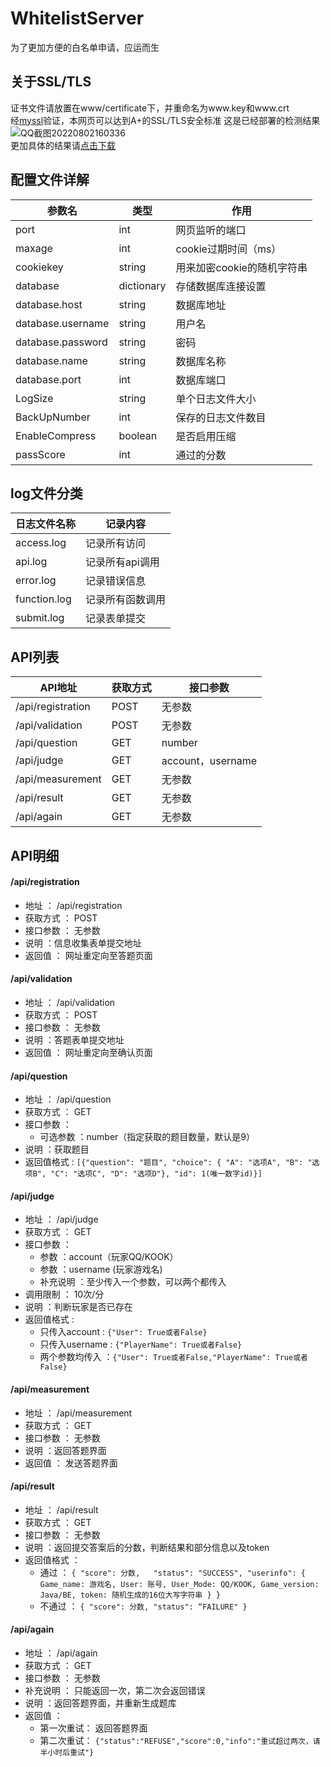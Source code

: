 # WhitelistServer
为了更加方便的白名单申请，应运而生

## 关于SSL/TLS
证书文件请放置在www/certificate下，并重命名为www.key和www.crt  
经[myssl](https://myssl.com/)验证，本网页可以达到A+的SSL/TLS安全标准
这是已经部署的检测结果
 ![QQ截图20220802160336](https://user-images.githubusercontent.com/50048293/182324639-ba589f81-2706-4a6c-a976-0358f0a1b844.png)  
更加具体的结果请[点击下载](https://files-1304987401.cos.ap-shanghai.myqcloud.com/myssl.png)

## 配置文件详解

| 参数名           | 类型 | 作用          |
| ----------------- | -------- | ----------------- |
| port | int     | 网页监听的端口            |
| maxage   | int     | cookie过期时间（ms）            |
| cookiekey     | string      | 用来加密cookie的随机字符串            |
| database       | dictionary      | 存储数据库连接设置 |
| database.host  | string      | 数据库地址            |
| database.username       | string      | 用户名            |
| database.password        | string      | 密码            |
| database.name        | string      | 数据库名称            |
| database.port        | int      | 数据库端口            |
| LogSize       | string      | 单个日志文件大小            |
| BackUpNumber        | int      | 保存的日志文件数目            |
| EnableCompress        | boolean      | 是否启用压缩            |
| passScore       | int      | 通过的分数            |

## log文件分类

| 日志文件名称           | 记录内容          |
| ----------------- | ----------------- |
| access.log | 记录所有访问     |
| api.log   | 记录所有api调用     |
| error.log     | 记录错误信息      | 
| function.log       | 记录所有函数调用      |
| submit.log  | 记录表单提交      | 

## API列表

| API地址           | 获取方式 | 接口参数          |
| ----------------- | -------- | ----------------- |
| /api/registration | POST     | 无参数            |
| /api/validation   | POST     | 无参数            |
| /api/question     | GET      | number            |
| /api/judge        | GET      | account，username |
| /api/measurement  | GET      | 无参数            |
| /api/result       | GET      | 无参数            |
| /api/again        | GET      | 无参数            |

## API明细

#### **/api/registration**
  * 地址 ： /api/registration
  * 获取方式 ： POST
  * 接口参数 ： 无参数
  * 说明 ：信息收集表单提交地址
  * 返回值 ： 网址重定向至答题页面
#### **/api/validation**
  * 地址 ： /api/validation
  * 获取方式 ： POST
  * 接口参数 ： 无参数
  * 说明 ：答题表单提交地址
  * 返回值 ： 网址重定向至确认页面
#### **/api/question**
  * 地址 ： /api/question
  * 获取方式 ： GET
  * 接口参数 ： 
     * 可选参数 ：number（指定获取的题目数量，默认是9）
  * 说明 ：获取题目
  * 返回值格式 : 
  `[{"question": "题目",
    "choice": {
    "A": "选项A",
    "B": "选项B",
    "C": "选项C",
    "D": "选项D"},
    "id": 1(唯一数字id)}]`
#### **/api/judge**
  * 地址 ： /api/judge
  * 获取方式 ： GET
  * 接口参数 ： 
     * 参数 ：account（玩家QQ/KOOK）
     * 参数 ：username (玩家游戏名)
     * 补充说明 ：至少传入一个参数，可以两个都传入
  * 调用限制 ： 10次/分
  * 说明 ：判断玩家是否已存在
  * 返回值格式 : 
     * 只传入account : `{"User": True或者False}`
     * 只传入username : `{"PlayerName": True或者False}`
     * 两个参数均传入 ：`{"User": True或者False,"PlayerName": True或者False}`
#### **/api/measurement**
  * 地址 ： /api/measurement
  * 获取方式 ： GET
  * 接口参数 ： 无参数
  * 说明 ：返回答题界面
  * 返回值 ： 发送答题界面
#### **/api/result**
  * 地址 ： /api/result
  * 获取方式 ： GET
  * 接口参数 ： 无参数
  * 说明 ：返回提交答案后的分数，判断结果和部分信息以及token
  * 返回值格式 ： 
    * 通过 ： 
    `{
        "score": 分数,  
        "status": "SUCCESS",
        "userinfo": {
            Game_name: 游戏名,
            User: 账号,
            User_Mode: QQ/KOOK,
            Game_version: Java/BE,
            token: 随机生成的16位大写字符串
        }
    }`
    * 不通过 ：
    `{
        "score": 分数,
        "status": “FAILURE"
    }`
#### **/api/again**
  * 地址 ： /api/again
  * 获取方式 ： GET
  * 接口参数 ： 无参数
  * 补充说明 ： 只能返回一次，第二次会返回错误
  * 说明 ：返回答题界面，并重新生成题库
  * 返回值 ： 
    * 第一次重试： 返回答题界面 
    * 第二次重试： `{"status":"REFUSE","score":0,"info":"重试超过两次，请半小时后重试"}`
